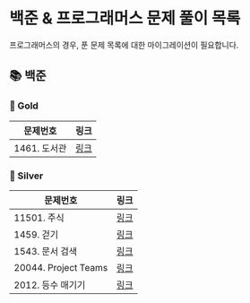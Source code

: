 # 
# 백준 & 프로그래머스 문제 풀이 목록

프로그래머스의 경우, 푼 문제 목록에 대한 마이그레이션이 필요합니다.

## 📚 백준
### 🚀 Gold
| 문제번호 | 링크 |
| ----- | ----- |
|1461. 도서관|[링크](./%EB%B0%B1%EC%A4%80/Gold/1461.%E2%80%85%EB%8F%84%EC%84%9C%EA%B4%80/README.md)|
### 🚀 Silver
| 문제번호 | 링크 |
| ----- | ----- |
|11501. 주식|[링크](./%EB%B0%B1%EC%A4%80/Silver/11501.%E2%80%85%EC%A3%BC%EC%8B%9D/README.md)|
|1459. 걷기|[링크](./%EB%B0%B1%EC%A4%80/Silver/1459.%E2%80%85%EA%B1%B7%EA%B8%B0/README.md)|
|1543. 문서 검색|[링크](./%EB%B0%B1%EC%A4%80/Silver/1543.%E2%80%85%EB%AC%B8%EC%84%9C%E2%80%85%EA%B2%80%EC%83%89/README.md)|
|20044. Project Teams|[링크](./%EB%B0%B1%EC%A4%80/Silver/20044.%E2%80%85Project%E2%80%85Teams/README.md)|
|2012. 등수 매기기|[링크](./%EB%B0%B1%EC%A4%80/Silver/2012.%E2%80%85%EB%93%B1%EC%88%98%E2%80%85%EB%A7%A4%EA%B8%B0%EA%B8%B0/README.md)|
